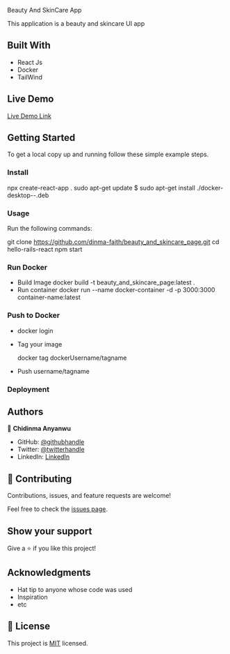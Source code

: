 Beauty And SkinCare App

This application is a beauty and skincare UI app

## Built With

- React Js
- Docker
- TailWind

## Live Demo

[Live Demo Link](https://react-skincare-app-with-dockerfile.netlify.app/)


## Getting Started

To get a local copy up and running follow these simple example steps.

### Install
  npx create-react-app .
  sudo apt-get update
  $ sudo apt-get install ./docker-desktop-<version>-<arch>.deb

### Usage
Run the following commands:
  
  git clone https://github.com/dinma-faith/beauty_and_skincare_page.git
  cd hello-rails-react
  npm start

### Run Docker
- Build Image
  docker build -t beauty_and_skincare_page:latest .
- Run container
  docker run --name docker-container -d -p 3000:3000 container-name:latest
  
### Push to Docker
- docker login
- Tag your image
  
  docker tag <tag-name> dockerUsername/tagname
  
- Push username/tagname
  
### Deployment



## Authors

👤 **Chidinma Anyanwu**

- GitHub: [@githubhandle](https://www.github.com/dinma-faith)
- Twitter: [@twitterhandle](https://twitter.com/p_phayte)
- LinkedIn: [LinkedIn](https://www.linkedin.com/in/chidinma-faith/)

## 🤝 Contributing

Contributions, issues, and feature requests are welcome!

Feel free to check the [issues page](../../issues/).

## Show your support

Give a ⭐️ if you like this project!

## Acknowledgments

- Hat tip to anyone whose code was used
- Inspiration
- etc

## 📝 License

This project is [MIT](./MIT.md) licensed.
